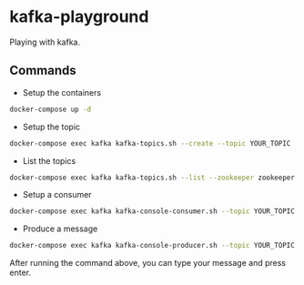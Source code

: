 # kafka-playground
Playing with kafka.



## Commands
- Setup the containers
```bash
docker-compose up -d
```

- Setup the topic
```bash
docker-compose exec kafka kafka-topics.sh --create --topic YOUR_TOPIC  --partitions 1 --replication-factor 1 --bootstrap-server kafka:9092
```

- List the topics
```bash
docker-compose exec kafka kafka-topics.sh --list --zookeeper zookeeper:2181
```

- Setup a consumer
```bash
docker-compose exec kafka kafka-console-consumer.sh --topic YOUR_TOPIC --from-beginning --bootstrap-server kafka:9092
```

- Produce a message
```bash
docker-compose exec kafka kafka-console-producer.sh --topic YOUR_TOPIC --broker-list localhost:9092
```
After running the command above, you can type your message and press enter.
